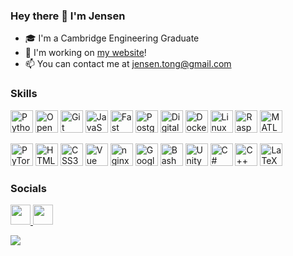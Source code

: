 ### Hey there 👋 I'm Jensen

- 🎓 I'm a Cambridge Engineering Graduate
- 🚀 I'm working on [my website](https://jensentong.com)!
- 📫 You can contact me at [jensen.tong@gmail.com](mailto:jensen.tong+jt@gmail.com)
<!--
- 👯 I’m looking to collaborate on ...
- 🤔 I’m looking for help with ...
- 💬 Ask me about ...
- 📫 How to reach me: ...
- 😄 Pronouns: ...
- ⚡ Fun fact: ...
-->


### Skills

<p align="left">
  <a href="https://www.python.org/" target="_blank" rel="noreferrer"><img src="https://raw.githubusercontent.com/danielcranney/readme-generator/main/public/icons/skills/python-colored.svg" width="36" height="36" alt="Python" /></a>
  <a href="https://opencv.org/" target="_blank" rel="noreferrer"><img src="https://icon.icepanel.io/Technology/svg/OpenCV.svg" width="36" height="36" alt="OpenCV" /></a>
  <a href="https://git-scm.com/" target="_blank" rel="noreferrer"><img src="https://raw.githubusercontent.com/danielcranney/readme-generator/main/public/icons/skills/git-colored.svg" width="36" height="36" alt="Git" /></a>
  <a href="https://www.javascript.com/" target="_blank" rel="noreferrer"><img src="https://raw.githubusercontent.com/danielcranney/readme-generator/main/public/icons/skills/javascript-colored.svg" width="36" height="36" alt="JavaScript" /></a>
  <a href="https://fastapi.tiangolo.com/" target="_blank" rel="noreferrer"><img src="https://raw.githubusercontent.com/danielcranney/readme-generator/main/public/icons/skills/fastapi-colored.svg" width="36" height="36" alt="Fast API" /></a>
  <a href="https://www.postgresql.org/" target="_blank" rel="noreferrer"><img src="https://raw.githubusercontent.com/danielcranney/readme-generator/main/public/icons/skills/postgresql-colored.svg" width="36" height="36" alt="PostgreSQL" /></a>
  <a href="https://www.digitalocean.com" target="_blank" rel="noreferrer"><img src="https://raw.githubusercontent.com/danielcranney/readme-generator/main/public/icons/skills/digitalocean-colored.svg" width="36" height="36" alt="Digital Ocean" /></a>
  <a href="https://www.docker.com/" target="_blank" rel="noreferrer"><img src="https://raw.githubusercontent.com/danielcranney/readme-generator/main/public/icons/skills/docker-colored.svg" width="36" height="36" alt="Docker" /></a>
  <a href="https://www.linux.org" target="_blank" rel="noreferrer"><img src="https://raw.githubusercontent.com/danielcranney/readme-generator/main/public/icons/skills/linux-colored.svg" width="36" height="36" alt="Linux" /></a>
  <a href="https://www.raspberrypi.org/" target="_blank" rel="noreferrer"><img src="https://raw.githubusercontent.com/danielcranney/readme-generator/main/public/icons/skills/raspberrypi-colored.svg" width="36" height="36" alt="Raspberry Pi" /></a>
  <a href="https://www.mathworks.com/products/matlab.html" target="_blank" rel="noreferrer"><img src="https://icon.icepanel.io/Technology/svg/MATLAB.svg" width="36" height="36" alt="MATLAB" /></a>
</p>
<p align="left">
  <a href="https://pytorch.org/" target="_blank" rel="noreferrer"><img src="https://raw.githubusercontent.com/danielcranney/readme-generator/main/public/icons/skills/pytorch-colored.svg" width="36" height="36" alt="PyTorch" /></a>
  <a href="https://html.com/" target="_blank" rel="noreferrer"><img src="https://raw.githubusercontent.com/danielcranney/readme-generator/main/public/icons/skills/html5-colored.svg" width="36" height="36" alt="HTML5" /></a>
  <a href="https://www.w3.org/Style/CSS/Overview.en.html" target="_blank" rel="noreferrer"><img src="https://raw.githubusercontent.com/danielcranney/readme-generator/main/public/icons/skills/css3-colored.svg" width="36" height="36" alt="CSS3" /></a>
  <a href="https://vuejs.org/" target="_blank" rel="noreferrer"><img src="https://raw.githubusercontent.com/danielcranney/readme-generator/main/public/icons/skills/vuejs-colored.svg" width="36" height="36" alt="Vue" /></a>
  <a href="https://www.nginx.com/" target="_blank" rel="noreferrer"><img src="https://icon.icepanel.io/Technology/svg/NGINX.svg" width="36" height="36" alt="nginx" /></a>
  <a href="https://github.com/features/actions" target="_blank" rel="noreferrer"><img src="https://icon.icepanel.io/Technology/svg/GitHub-Actions.svg" width="36" height="36" alt="Google Tag Manager" /></a>
  <a href="https://www.gnu.org/software/bash/" target="_blank" rel="noreferrer"><img src="https://icon.icepanel.io/Technology/png-shadow-512/Bash.png" width="36" height="36" alt="Bash Scripting" /></a>
  <a href="https://unity.com/" target="_blank" rel="noreferrer"><img src="https://icon.icepanel.io/Technology/png-shadow-512/Unity.png" width="36" height="36" alt="Unity" /></a>
  <a href="https://docs.microsoft.com/en-us/dotnet/csharp/" target="_blank" rel="noreferrer"><img src="https://raw.githubusercontent.com/danielcranney/readme-generator/main/public/icons/skills/csharp-colored.svg" width="36" height="36" alt="C#" /></a>
  <a href="https://docs.microsoft.com/en-us/cpp/?view=msvc-170" target="_blank" rel="noreferrer"><img src="https://raw.githubusercontent.com/danielcranney/readme-generator/main/public/icons/skills/cplusplus-colored.svg" width="36" height="36" alt="C++" /></a>
  <a href="https://www.latex-project.org/" target="_blank" rel="noreferrer"><img src="https://icon.icepanel.io/Technology/png-shadow-512/LaTeX.png" width="36" height="36" alt="LaTeX" /></a>
</p>


### Socials

<p align="left"> 
  <a href="https://www.github.com/jet-tong" target="_blank" rel="noreferrer"> <picture> <source media="(prefers-color-scheme: dark)" srcset="https://raw.githubusercontent.com/danielcranney/readme-generator/main/public/icons/socials/github-dark.svg" /> <source media="(prefers-color-scheme: light)" srcset="https://raw.githubusercontent.com/danielcranney/readme-generator/main/public/icons/socials/github.svg" /> <img src="https://raw.githubusercontent.com/danielcranney/readme-generator/main/public/icons/socials/github.svg" width="32" height="32" /> </picture> </a> 
  <a href="https://www.linkedin.com/in/jensen-tong/" target="_blank" rel="noreferrer"> <picture> <source media="(prefers-color-scheme: dark)" srcset="https://raw.githubusercontent.com/danielcranney/readme-generator/main/public/icons/socials/linkedin-dark.svg" /> <source media="(prefers-color-scheme: light)" srcset="https://raw.githubusercontent.com/danielcranney/readme-generator/main/public/icons/socials/linkedin.svg" /> <img src="https://raw.githubusercontent.com/danielcranney/readme-generator/main/public/icons/socials/linkedin.svg" width="32" height="32" /> </picture></a>
</p>

<p align="left"> 
  <a href="https://www.github.com/jet-tong" target="_blank" rel="noreferrer"><img src="https://img.shields.io/github/followers/jet-tong?logo=github&style=for-the-badge&color=0891b2&labelColor=1c1917" /></a>
</p>


<!-- Saving for when I have more public commits/repos xD -->
<!-- ### Badges
<b>My GitHub Stats</b>
<a href="http://www.github.com/jet-tong"><img src="https://github-readme-stats.vercel.app/api?username=jet-tong&show_icons=true&hide=&count_private=true&title_color=0891b2&text_color=ffffff&icon_color=0891b2&bg_color=1c1917&hide_border=true&show_icons=true" alt="jet-tong's GitHub stats" /></a>
<a href="https://github.com/jet-tong" align="left"><img src="https://github-readme-stats.vercel.app/api/top-langs/?username=jet-tong&langs_count=10&title_color=0891b2&text_color=ffffff&icon_color=0891b2&bg_color=1c1917&hide_border=true&locale=en&custom_title=Top%20%Languages" alt="Top Languages" /></a> -->

<!-- Thanks to https://www.profileme.dev/ for providing a good profile baseline -->
